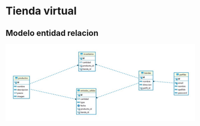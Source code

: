 # Tienda virtual

## Modelo entidad relacion
![Imagen modelo entidad relacion](./database/modelo_entidad_relacion.jpg)
